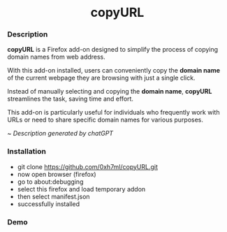 <h1 align="center">
  <br>
  <a href="https://raw.githubusercontent.com/0xh7ml/copyURL/main/icons/copyURL.png" alt="copyURL"></a>
  <br>
  copyURL
  <br>
</h1>

### Description

**copyURL** is a Firefox add-on designed to simplify the process of copying domain names from web address.

With this add-on installed, users can conveniently copy the **domain name** of the current webpage they are browsing with just a single click.

Instead of manually selecting and copying the **domain name**, **copyURL** streamlines the task, saving time and effort. 

This add-on is particularly useful for individuals who frequently work with URLs or need to share specific domain names for various purposes. 

 
~ *Description generated by chatGPT*


### Installation
- git clone https://github.com/0xh7ml/copyURL.git
- now open browser (firefox) 
- go to about:debugging
- select this firefox and load temporary addon
- then select manifest.json
- successfully installed

 <a href="https://raw.githubusercontent.com/0xh7ml/copyURL/main/asset/installation.gif" alt="copyURL"></a>



### Demo

 <a href="https://raw.githubusercontent.com/0xh7ml/copyURL/main/asset/demo.gif" alt="copyURL"></a>